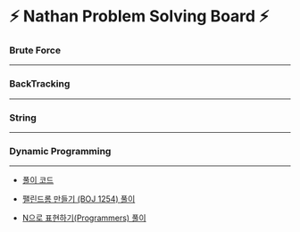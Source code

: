# ⚡️ Nathan Problem Solving Board ⚡️


### Brute Force

---


### BackTracking

---

### String

---

### Dynamic Programming

---
- [풀이 코드]()


- [팰린드롬 만들기 (BOJ 1254) 풀이](https://www.notion.so/nathanh/DP-BOJ-1254-811f0ecb643740708b6c3bf77df87861)
- [N으로 표현하기(Programmers) 풀이](https://www.notion.so/nathanh/DP-N-5f08980871a44c9a9fb8e51b1e055fbd)